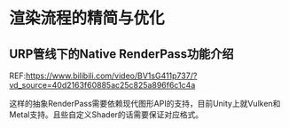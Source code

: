# 渲染流程的精简与优化
## URP管线下的Native RenderPass功能介绍
REF:https://www.bilibili.com/video/BV1sG411p737/?vd_source=40d2163f60885ac25c825a896f6c1c4a

这样的抽象RenderPass需要依赖现代图形API的支持，目前Unity上就Vulken和Metal支持。且些自定义Shader的话需要保证对应格式。








